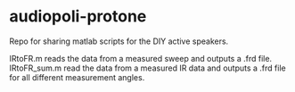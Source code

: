 # audiopoli-protone
Repo for sharing matlab scripts for the DIY active speakers. 

IRtoFR.m reads the data from a measured sweep and outputs a .frd file.
IRtoFR_sum.m read the data from a measured IR data and outputs a .frd file for all different measurement angles.

